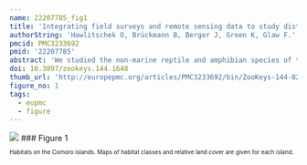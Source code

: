 ```yaml
---
name: 22207785_fig1
title: 'Integrating field surveys and remote sensing data to study distribution, habitat use and conservation status of the herpetofauna of the Comoro Islands.'
authorString: 'Hawlitschek O, Brückmann B, Berger J, Green K, Glaw F.'
pmcid: PMC3233692
pmid: '22207785'
abstract: 'We studied the non-marine reptile and amphibian species of the volcanic Comoro archipelago in the Western Indian Ocean, a poorly known island herpetofauna comprising numerous microendemic species of potentially high extinction risk and widespread, non-endemic and often invasive taxa. According to our data, the Comoro islands are inhabited by two amphibian species and at least 28 species of reptiles although ongoing genetic studies and unconfirmed historical records suggest an even higher species diversity. 14 of the 28 currently recognized species of terrestrial reptiles (50%) and the two amphibians are endemic to a single island or to the Comoro archipelago. The majority of species are most abundant at low elevation. However, a few endemic species, like the gekkonid lizards Paroedura sanctijohannis and Phelsuma nigristriata, are more common in or even confined to higher altitudes. We created habitat maps from remotely sensed data in combination with detailed species distribution maps produced using comprehensive data from field surveys between 2000 and 2010, literature, and historical locality records based on specimens in zoological collections. Using these data, we assessed the conservation status of the endemic terrestrial reptiles and amphibians according to the IUCN Red List criteria. Our results show that although little area of natural forest remains on the Comoros, many species are abundant in degraded forest or plantations. Competition and predation by invasive species appears to be the most important threat factor for the endemic herpetofauna, together with habitat degradation and destruction, which further favours invasive species. We propose the status Endangered for three species, Vulnerable for one species, Near Threatened for six species, Least Concern for four and Data Deficient for two species. The endemic subspecies Oplurus cuvieri comorensis is proposed for the status Critically Endangered. Based on the results of this study, seven areas of importance for reptile and amphibian conservation on the Comoros are identified. This study shows how remote sensing data can contribute to increasing accuracy and objectiveness of conservation assessments.'
doi: 10.3897/zookeys.144.1648
thumb_url: 'http://europepmc.org/articles/PMC3233692/bin/ZooKeys-144-021-g001.gif'
figure_no: 1
tags:
  - eupmc
  - figure
---
```

<img src='http://europepmc.org/articles/PMC3233692/bin/ZooKeys-144-021-g001.jpg' style='max-height: 300px'>
### Figure 1
<p style='font-size: 10px;'>Habitats on the Comoro islands. Maps of habitat classes and relative land cover are given for each island.</p>